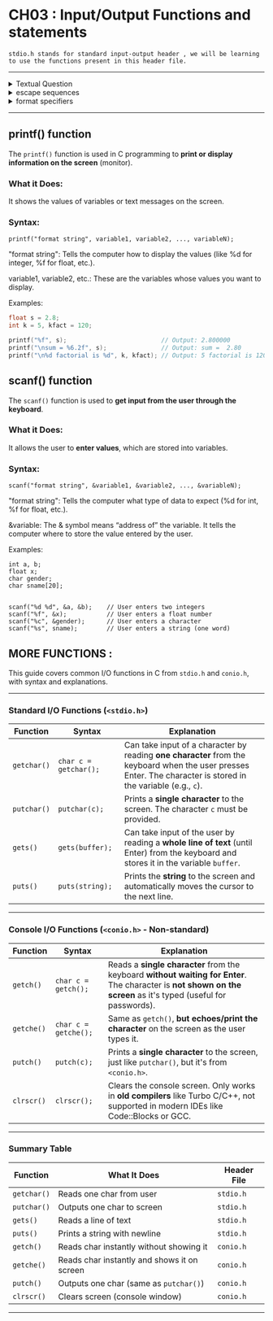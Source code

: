 # CH03 : Input/Output Functions and statements

`stdio.h stands for standard input-output header , we will be learning to use the functions present in this header file.`

---

<details>
  <summary>
    Textual Question 
  </summary>

  ---

   `Q1. Write a C program to find the sum and average of three given numbers .` <br>
   
  `Q2. Write a C program to convert temperature in °C to °F using the relation °F = 1.8°C + 32.`<br>
  
   `Q3. Write a C program to find the area and circumference of a circle of radius r.`<br>
   
   `Q4. Write a C program to find the value of y using the relation y = x^2 + 2x - 1.` <br>
   
   `Q5. Write a C program to find the ASCII character of a given integer.`<br>
   
   `Q6. Write a C program to calculate simple interest using formula I = PNR/100.`<br>
   
   `Q7. Write a C program to swap (exchange) the values of a variables A and B without using temporary variable. [Hint : A = A + B ; B = A - B ; A = A - B]`<br>
   
   `Q8. Earth takes a period of revolution of 31558150 seconds. Write a C program to convert this into number of days, hours and minutes.`<br>
   
   `Q9. Write a C program to calculate the cut-off mark of a student using the formula CM = M/2 + P/2 - C/2 + E where CM = Cut-off Mark , M = Marks in mathematics out of 200 , P = Mark in Physics out of 200 ,C = Marks in Chemestry out of 200 , E = Marks in entrance examination out of 100.`

   ---

  
</details>


<details>

<summary>escape sequences</summary>

#

`Escape sequence are control characters used to move the cursor and print characters such as ?,",\ and so on.`

<br>

Some escape sequence are :

| Escape Sequence | Description                                                  | Function                                                    |
| --------------- | ------------------------------------------------------------ | ------------------------------------------------------------ |
| `\n`            | Newline (line feed)                                       | Moves the cursor to the beginning of the next line.         |
| `\t`            | Horizontal tab                                            | Moves the cursor to the next tab stop.                      |
| `\b`            | Backspace                                                 | Moves the cursor back one position.                         |
| `\r`            | Carriage return                                           | Moves the cursor to the beginning of the current line.      |
| `\f`            | Form feed (page break)                                    | Moves the cursor to the beginning of the next page.         |
| `\0`            | Null Character                                            | Represents the null character, which is the character with the ASCII value of 0. It is used to mark the end of a string and can be used for various other purposes, such as string manipulation and memory management.                                                        |
| `\v`            | Vertical tab                                              | Moves the cursor down to the next vertical tab stop.       |
| `\a`            | Alert (bell)                                              | Produces an audible alert (usually a beep).                |
| `\\`            | Backslash                                                 | Prints a backslash character.                               |
| `\?`            | Question mark                                             | Prints a question mark.                                     |
| `\'`            | Single quote                                              | Prints a single quote.                                      |
| `\"`            | Double quote                                              | Prints a double quote.                                      |
| `\ooo`          | Octal escape sequence (where `ooo` is an octal number)    | Prints the character represented by the octal number.      |
| `\xhh`          | Hexadecimal escape sequence (where `hh` is a hex number) | Prints the character represented by the hexadecimal number. |

  
</details>


<details>

<summary>
  format specifiers
</summary>

---

`Format specifier are used to specify the format of a variable or other while using input or output functions`
<br>

Some format specifier are :
<br>

| Format Specifier | Description                                                  | Function                                                    |
| ---------------- | ------------------------------------------------------------ | ------------------------------------------------------------ |
| `%d` or `%i`     | Signed integer                                            | Prints or reads a signed integer value.                     |
| `%u`             | Unsigned integer                                          | Prints or reads an unsigned integer value.                  |
| `%f`             | Floating-point number                                     | Prints or reads a floating-point number.                    |
| `%e` or `%E`     | Floating-point number in scientific notation             | Prints or reads a floating-point number in scientific notation. |
| `%g` or `%G`     | Floating-point number in the more compact of `%f` or `%e` | Prints or reads a floating-point number in the more compact of `%f` or `%e`. |
| `%c`             | Single character                                          | Prints or reads a single character.                         |
| `%s`             | String                                                    | Prints or reads a string.                                   |
| `%p`             | Pointer                                                   | Prints the address of a pointer.                            |
| `%x` or `%X`     | Hexadecimal integer                                       | Prints or reads a hexadecimal integer value.               |
| `%o`             | Octal integer                                             | Prints or reads an octal integer value.                     |
| `%%`             | Literal percent sign                                      | Prints a literal percent sign. 

  
</details>

---

## printf() function

The `printf()` function is used in C programming to **print or display information on the screen** (monitor).

### What it Does:
It shows the values of variables or text messages on the screen.

### Syntax:

`printf("format string", variable1, variable2, ..., variableN);`

"format string": Tells the computer how to display the values (like %d for integer, %f for float, etc.).

variable1, variable2, etc.: These are the variables whose values you want to display.

Examples:
```c
float s = 2.8;
int k = 5, kfact = 120;

printf("%f", s);                          // Output: 2.800000
printf("\nsum = %6.2f", s);               // Output: sum =  2.80
printf("\n%d factorial is %d", k, kfact); // Output: 5 factorial is 120
```

## scanf() function

The `scanf()` function is used to **get input from the user through the keyboard**.

### What it Does:
It allows the user to **enter values**, which are stored into variables.

### Syntax:

`scanf("format string", &variable1, &variable2, ..., &variableN);`

"format string": Tells the computer what type of data to expect (%d for int, %f for float, etc.).

&variable: The & symbol means “address of” the variable. It tells the computer where to store the value entered by the user.

Examples:
```
int a, b;
float x;
char gender;
char sname[20];


scanf("%d %d", &a, &b);    // User enters two integers
scanf("%f", &x);           // User enters a float number
scanf("%c", &gender);      // User enters a character
scanf("%s", sname);        // User enters a string (one word)
```


## MORE FUNCTIONS : 

This guide covers common I/O functions in C from `stdio.h` and `conio.h`, with syntax and explanations.

---

### Standard I/O Functions (`<stdio.h>`)

| Function     | Syntax                    | Explanation |
|--------------|---------------------------|-------------|
| `getchar()`  | `char c = getchar();`     | Can take input of a character by reading **one character** from the keyboard when the user presses Enter. The character is stored in the variable (e.g., `c`). |
| `putchar()`  | `putchar(c);`             | Prints a **single character** to the screen. The character `c` must be provided. |
| `gets()`     | `gets(buffer);`           | Can take input of the user by reading a **whole line of text** (until Enter) from the keyboard and stores it in the variable `buffer`. |
| `puts()`     | `puts(string);`           | Prints the **string** to the screen and automatically moves the cursor to the next line. |

---

### Console I/O Functions (`<conio.h>` - Non-standard)

| Function     | Syntax                    | Explanation |
|--------------|---------------------------|-------------|
| `getch()`    | `char c = getch();`       | Reads a **single character** from the keyboard **without waiting for Enter**. The character is **not shown on the screen** as it's typed (useful for passwords). |
| `getche()`   | `char c = getche();`      | Same as `getch()`, **but echoes/print the character** on the screen as the user types it. |
| `putch()`    | `putch(c);`               | Prints a **single character** to the screen, just like `putchar()`, but it's from `<conio.h>`. |
| `clrscr()`   | `clrscr();`               | Clears the console screen. Only works in **old compilers** like Turbo C/C++, not supported in modern IDEs like Code::Blocks or GCC. |

---

### Summary Table

| Function   | What It Does                                     | Header File   |
|------------|--------------------------------------------------|---------------|
| `getchar()`| Reads one char from user                         | `stdio.h`     |
| `putchar()`| Outputs one char to screen                       | `stdio.h`     |
| `gets()`   | Reads a line of text                             | `stdio.h`     |
| `puts()`   | Prints a string with newline                     | `stdio.h`     |
| `getch()`  | Reads char instantly without showing it          | `conio.h`     |
| `getche()` | Reads char instantly and shows it on screen      | `conio.h`     |
| `putch()`  | Outputs one char (same as `putchar()`)           | `conio.h`     |
| `clrscr()` | Clears screen (console window)                   | `conio.h`     |


---









